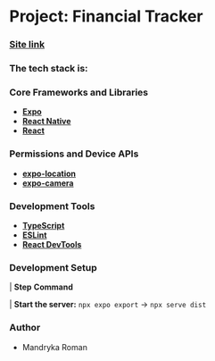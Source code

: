 # Project: Financial Tracker
### [Site link](https://tracker-finansowy.netlify.app/)

### The tech stack is:

### Core Frameworks and Libraries
- **[Expo](https://expo.dev/)**
- **[React Native](https://reactnative.dev/)**
- **[React](https://reactjs.org/)**

### Permissions and Device APIs
- **[expo-location](https://docs.expo.dev/versions/latest/sdk/location/)**
- **[expo-camera](https://docs.expo.dev/versions/latest/sdk/camera/)**

### Development Tools
- **[TypeScript](https://www.typescriptlang.org/)**
- **[ESLint](https://eslint.org/)**
- **[React DevTools](https://reactjs.org/blog/2019/08/15/new-react-devtools.html)**

### Development Setup

| **Step**                                **Command**

| **Start the server:**       `npx expo export` -> `npx serve dist`

### Author

- Mandryka Roman

